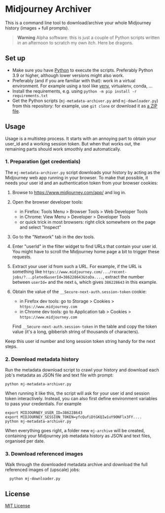 # Midjourney Archiver

This is a command line tool to download/archive your whole
Midjourney history (images + full prompts).

> **Warning**
> Alpha software: this is just a couple of Python scripts written in an afternoon to scratch my own itch.
> Here be dragons.

## Set up

- Make sure you have [Python](https://www.python.org/) to execute the scripts.
  Preferably Python 3.9 or higher, although lower versions might also work.
- Preferably (and if you are familiar with that): work in a virtual environment.
  For example using a tool like [venv](https://docs.python.org/3/library/venv.html), virtualenv, conda, ...
- Install the requirements, e.g. using  `python -m pip install -r requirements.txt`
- Get the Python scripts (`mj-metadata-archiver.py` and `mj-downloader.py`) from this repository:
  for example, use `git clone`
  or download it as [a ZIP file](archive/refs/heads/main.zip).

## Usage

Usage is a multistep process.
It starts with an annoying part to obtain your user_id and a working session token.
But when that works out, the remaining parts should work smoothly and automatically.


### 1. Preparation (get credentials)

The `mj-metadata-archiver.py` script downloads your history
by acting as the Midjourney web app running in your browser.
To make that possible, it needs your user id
and an authentication token from your browser cookies:

1. Browse to https://www.midjourney.com/app/ and log in.
2. Open the browser developer tools:
   - in Firefox: Tools Menu > Browser Tools > Web Developer Tools
   - in Chrome: View Menu > Developer > Developer Tools
   - or quick trick in most browsers: right click somewhere on the page and select "Inspect"
3. Go to the "Network" tab in the dev tools.
4. Enter "userId" in the filter widget to find URLs that contain your user id.
   You might have to scroll the Midjourney home page a bit to trigger these requests.
5. Extract your user id from such a URL.
   For example, if the URL is something like
   `https://www.midjourney.com/.../recent-jobs/?...pleted&userId=386228643&toDa....`,
   extract the number between `userId=` and the next `&`,
   which gives `386228643` in this example.
6. Obtain the value of the `__Secure-next-auth.session-token` cookie:

   - in Firefox dev tools: go to Storage > Cookies > `https://www.midjourney.com`
   - in Chrome dev tools: go to Application tab > Cookies > `https://www.midjourney.com`

   Find `__Secure-next-auth.session-token` in the table
   and copy the token value (it's a long, gibberish string of thousands of characters).

Keep this user id number and long session token string handy for the next steps.

### 2. Download metadata history

Run the metadata download script
to crawl your history and download each job's metadata
as JSON file and text file with prompt:

    python mj-metadata-archiver.py

When running it like this, the script will ask for your user id
and session token interactively.
Instead, you can also first define environment variables
to pass your credentials.
For example

    export MIDJOURNEY_USER_ID=386228643
    export MIDJOURNEY_SESSION_TOKEN=yfcQufiDtGKQIw1uY9ONFlx3FY....
    python mj-metadata-archiver.py

When everything goes right, a folder new `mj-archive` will be created,
containing your Midjourney job metadata history as JSON and text files,
organised per date.

### 3. Download referenced images

Walk through the downloaded metadata archive
and download the full referenced images of (upscale) jobs:

      python mj-downloader.py


## License

[MIT License](./LICENSE.txt)
